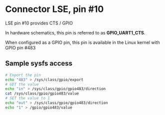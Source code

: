 # Connector LSE, pin #10

LSE pin #10 provides CTS / GPIO

In hardware schematics, this pin is referred to as **GPIO_UART1_CTS**.

When configured as a GPIO pin, this pin is available in the Linux 
kernel with GPIO pin #483

## Sample sysfs access
```bash
# Export the pin
echo "483" > /sys/class/gpio/export
# GET the value
echo "in" > /sys/class/gpio/gpio483/direction
cat /sys/class/gpio/gpio483/value
# SET the value to 1
echo "out" > /sys/class/gpio/gpio483/direction
echo "1" > /gpio/gpio483/value
```

